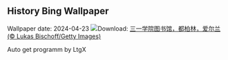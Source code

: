 ## History Bing Wallpaper
Wallpaper date: 2024-04-23
![](https://www.bing.com/th?id=OHR.TrinityDublin_ZH-CN7902993255_UHD.jpg&w=1000)Download: [三一学院图书馆，都柏林，爱尔兰 (© Lukas Bischoff/Getty Images)](https://www.bing.com/th?id=OHR.TrinityDublin_ZH-CN7902993255_UHD.jpg)

Auto get programm by LtgX
